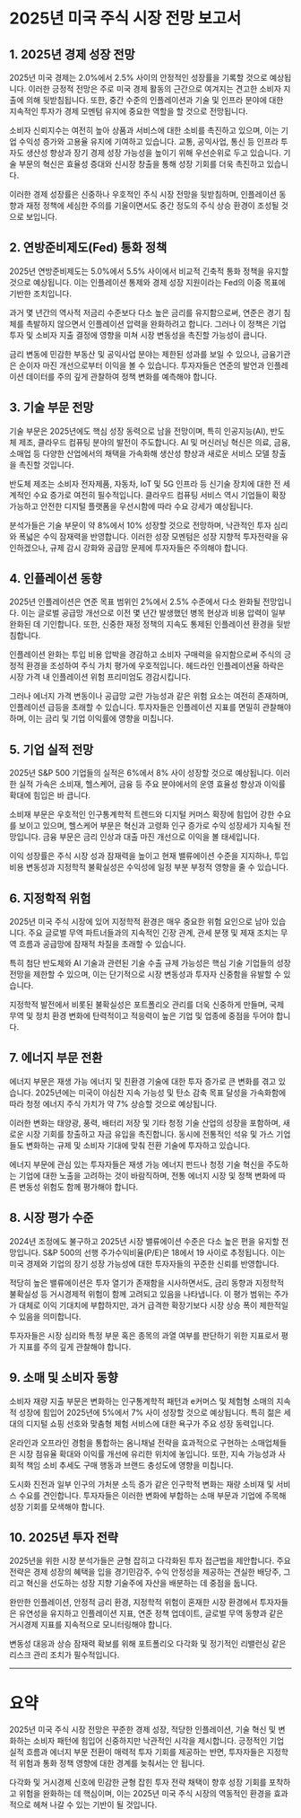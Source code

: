# 2025년 미국 주식 시장 전망 보고서

## 1. 2025년 경제 성장 전망

2025년 미국 경제는 2.0%에서 2.5% 사이의 안정적인 성장률을 기록할 것으로 예상됩니다. 이러한 긍정적 전망은 주로 미국 경제 활동의 근간으로 여겨지는 견고한 소비자 지출에 의해 뒷받침됩니다. 또한, 중간 수준의 인플레이션과 기술 및 인프라 분야에 대한 지속적인 투자가 경제 모멘텀 유지에 중요한 역할을 할 것으로 전망됩니다.

소비자 신뢰지수는 여전히 높아 상품과 서비스에 대한 소비를 촉진하고 있으며, 이는 기업 수익성 증가와 고용율 유지에 기여하고 있습니다. 교통, 공익사업, 통신 등 인프라 투자도 생산성 향상과 장기 경제 성장 가능성을 높이기 위해 우선순위로 두고 있습니다. 기술 부문의 혁신은 효율성 증대와 신시장 창출을 통해 성장 기회를 더욱 촉진하고 있습니다.

이러한 경제 성장률은 신중하나 우호적인 주식 시장 전망을 뒷받침하며, 인플레이션 동향과 재정 정책에 세심한 주의를 기울이면서도 중간 정도의 주식 상승 환경이 조성될 것으로 보입니다.

## 2. 연방준비제도(Fed) 통화 정책

2025년 연방준비제도는 5.0%에서 5.5% 사이에서 비교적 긴축적 통화 정책을 유지할 것으로 예상됩니다. 이는 인플레이션 통제와 경제 성장 지원이라는 Fed의 이중 목표에 기반한 조치입니다.

과거 몇 년간의 역사적 저금리 수준보다 다소 높은 금리를 유지함으로써, 연준은 경기 침체를 촉발하지 않으면서 인플레이션 압력을 완화하려고 합니다. 그러나 이 정책은 기업 투자 및 소비자 지출 결정에 영향을 미쳐 시장 변동성을 촉진할 가능성이 큽니다.

금리 변동에 민감한 부동산 및 공익사업 분야는 제한된 성과를 보일 수 있으나, 금융기관은 순이자 마진 개선으로부터 이익을 볼 수 있습니다. 투자자들은 연준의 발언과 인플레이션 데이터를 주의 깊게 관찰하여 정책 변화를 예측해야 합니다.

## 3. 기술 부문 전망

기술 부문은 2025년에도 핵심 성장 동력으로 남을 전망이며, 특히 인공지능(AI), 반도체 제조, 클라우드 컴퓨팅 분야의 발전이 주도합니다. AI 및 머신러닝 혁신은 의료, 금융, 소매업 등 다양한 산업에서의 채택을 가속화해 생산성 향상과 새로운 서비스 모델 창출을 촉진할 것입니다.

반도체 제조는 소비자 전자제품, 자동차, IoT 및 5G 인프라 등 신기술 장치에 대한 전 세계적인 수요 증가로 여전히 필수적입니다. 클라우드 컴퓨팅 서비스 역시 기업들이 확장 가능하고 안전한 디지털 플랫폼을 우선시함에 따라 수요 강세가 예상됩니다.

분석가들은 기술 부문이 약 8%에서 10% 성장할 것으로 전망하며, 낙관적인 투자 심리와 폭넓은 수익 잠재력을 반영합니다. 이러한 성장 모멘텀은 성장 지향적 투자전략을 유인하겠으나, 규제 감시 강화와 공급망 문제에 투자자들은 주의해야 합니다.

## 4. 인플레이션 동향

2025년 인플레이션은 연준 목표 범위인 2%에서 2.5% 수준에서 다소 완화될 전망입니다. 이는 글로벌 공급망 개선으로 이전 몇 년간 발생했던 병목 현상과 비용 압력이 일부 완화된 데 기인합니다. 또한, 신중한 재정 정책의 지속도 통제된 인플레이션 환경을 뒷받침합니다.

인플레이션 완화는 투입 비용 압박을 경감하고 소비자 구매력을 유지함으로써 주식의 긍정적 환경을 조성하여 주식 가치 평가에 우호적입니다. 헤드라인 인플레이션율 하락은 시장 가격 내 인플레이션 위험 프리미엄도 경감시킵니다.

그러나 에너지 가격 변동이나 공급망 교란 가능성과 같은 위험 요소는 여전히 존재하며, 인플레이션 급등을 초래할 수 있습니다. 투자자들은 인플레이션 지표를 면밀히 관찰해야 하며, 이는 금리 및 기업 이익률에 영향을 미칩니다.

## 5. 기업 실적 전망

2025년 S&P 500 기업들의 실적은 6%에서 8% 사이 성장할 것으로 예상됩니다. 이러한 실적 가속은 소비재, 헬스케어, 금융 등 주요 분야에서의 운영 효율성 향상과 이익률 확대에 힘입은 바 큽니다.

소비재 부문은 우호적인 인구통계학적 트렌드와 디지털 커머스 확장에 힘입어 강한 수요를 보이고 있으며, 헬스케어 부문은 혁신과 고령화 인구 증가로 수익 성장세가 지속될 전망입니다. 금융 부문은 금리 인상과 대출 마진 개선으로 이익을 볼 태세입니다.

이익 성장률은 주식 시장 성과 잠재력을 높이고 현재 밸류에이션 수준을 지지하나, 투입 비용 변동성과 지정학적 불확실성은 수익성에 일정 부분 부정적 영향을 줄 수 있습니다.

## 6. 지정학적 위험

2025년 미국 주식 시장에 있어 지정학적 환경은 매우 중요한 위험 요인으로 남아 있습니다. 주요 글로벌 무역 파트너들과의 지속적인 긴장 관계, 관세 분쟁 및 제재 조치는 무역 흐름과 공급망에 잠재적 차질을 초래할 수 있습니다.

특히 첨단 반도체와 AI 기술과 관련된 기술 수출 규제 가능성은 핵심 기술 기업들의 성장 전망을 제한할 수 있으며, 이는 단기적으로 시장 변동성과 투자자 신중함을 유발할 수 있습니다.

지정학적 발전에서 비롯된 불확실성은 포트폴리오 관리를 더욱 신중하게 만들며, 국제 무역 및 정치 환경 변화에 탄력적이고 적응력이 높은 기업 및 업종에 중점을 두어야 합니다.

## 7. 에너지 부문 전환

에너지 부문은 재생 가능 에너지 및 친환경 기술에 대한 투자 증가로 큰 변화를 겪고 있습니다. 2025년에는 미국이 야심찬 지속 가능성 및 탄소 감축 목표 달성을 가속화함에 따라 청정 에너지 주식 가치가 약 7% 상승할 것으로 예상됩니다.

이러한 변화는 태양광, 풍력, 배터리 저장 및 기타 청정 기술 산업의 성장을 포함하며, 새로운 시장 기회를 창출하고 자금 유입을 촉진합니다. 동시에 전통적인 석유 및 가스 기업들도 변화하는 규제 및 소비자 기대에 맞춰 전환 기술에 투자하고 있습니다.

에너지 부문에 관심 있는 투자자들은 재생 가능 에너지 펀드나 청정 기술 혁신을 주도하는 기업에 대한 노출을 고려하는 것이 바람직하며, 전통 에너지 시장 및 정책 변화에 따른 변동성 위험도 함께 평가해야 합니다.

## 8. 시장 평가 수준

2024년 조정에도 불구하고 2025년 시장 밸류에이션 수준은 다소 높은 편을 유지할 전망입니다. S&P 500의 선행 주가수익비율(P/E)은 18에서 19 사이로 추정됩니다. 이는 미국 경제와 기업의 장기 성장 가능성에 대한 투자자들의 꾸준한 신뢰를 반영합니다.

적당히 높은 밸류에이션은 투자 열기가 존재함을 시사하면서도, 금리 동향과 지정학적 불확실성 등 거시경제적 위험이 함께 고려되고 있음을 나타냅니다. 이 평가 범위는 주가가 대체로 이익 기대치에 부합하지만, 과거 급격한 확장기보다 시장 상승 폭이 제한적일 수 있음을 의미합니다.

투자자들은 시장 심리와 특정 부문 혹은 종목의 과열 여부를 판단하기 위한 지표로서 평가 지표를 주의 깊게 관찰해야 합니다.

## 9. 소매 및 소비자 동향

소비자 재량 지출 부문은 변화하는 인구통계학적 패턴과 e커머스 및 체험형 소매의 지속적 성장에 힘입어 2025년에 5%에서 7% 사이 성장할 것으로 예상됩니다. 특히 젊은 세대의 디지털 쇼핑 선호와 맞춤형 체험 서비스에 대한 욕구가 주요 성장 동력입니다.

온라인과 오프라인 경험을 통합하는 옴니채널 전략을 효과적으로 구현하는 소매업체들은 시장 점유율 확대와 이익률 개선에 유리한 위치에 놓입니다. 또한, 지속 가능성과 사회적 책임 소비 추세도 구매 행동과 브랜드 충성도에 영향을 미칩니다.

도시화 진전과 일부 인구의 가처분 소득 증가 같은 인구학적 변화는 재량 소비재 및 서비스 수요를 견인합니다. 투자자들은 이러한 변화에 부합하는 소매 부문과 기업에 주목해 성장 기회를 모색해야 합니다.

## 10. 2025년 투자 전략

2025년을 위한 시장 분석가들은 균형 잡히고 다각화된 투자 접근법을 제안합니다. 주요 전략은 경제 성장의 혜택을 입을 경기민감주, 수익 안정성을 제공하는 견실한 배당주, 그리고 혁신을 선도하는 성장 지향 기술주에 자산을 배분하는 데 중점을 둡니다.

완만한 인플레이션, 안정적 금리 환경, 지정학적 위험이 혼재한 시장 환경에서 투자자들은 유연성을 유지하고 인플레이션 지표, 연준 정책 업데이트, 글로벌 무역 동향과 같은 거시경제 지표를 지속적으로 모니터링해야 합니다.

변동성 대응과 상승 잠재력 확보를 위해 포트폴리오 다각화 및 정기적인 리밸런싱 같은 리스크 관리 조치가 필수적입니다.

---

# 요약

2025년 미국 주식 시장 전망은 꾸준한 경제 성장, 적당한 인플레이션, 기술 혁신 및 변화하는 소비자 패턴에 힘입어 신중하지만 낙관적인 시각을 제시합니다. 긍정적인 기업 실적 흐름과 에너지 부문 전환이 매력적 투자 기회를 제공하는 반면, 투자자들은 지정학적 위험과 통화 정책 영향에 대한 경계를 늦춰서는 안 됩니다.

다각화 및 거시경제 신호에 민감한 균형 잡힌 투자 전략 채택이 향후 성장 기회를 포착하고 위험을 완화하는 데 핵심이며, 이는 2025년 미국 주식 시장의 역동적인 환경을 효과적으로 헤쳐 나갈 수 있는 기반이 될 것입니다.